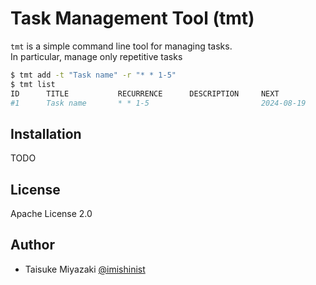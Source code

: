 # Task Management Tool (tmt)

`tmt` is a simple command line tool for managing tasks.  
In particular, manage only repetitive tasks

```bash
$ tmt add -t "Task name" -r "* * 1-5"
$ tmt list
ID      TITLE           RECURRENCE      DESCRIPTION     NEXT
#1      Task name       * * 1-5                         2024-08-19
```

## Installation

TODO

## License

Apache License 2.0

## Author

- Taisuke Miyazaki [@imishinist](https://github.com/imishinist)

